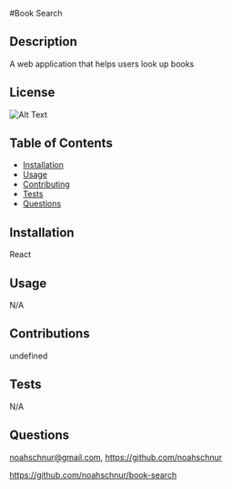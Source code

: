 #Book Search

## Description

A web application that helps users look up books

## License

![Alt Text](https://img.shields.io/badge/License-ISC-Green)

## Table of Contents
- [Installation](#installation)
- [Usage](#usage)
- [Contributing](#contributing)
- [Tests](#tests)
- [Questions](#questions)

## Installation

React

## Usage

N/A

## Contributions

undefined

## Tests

N/A

## Questions

noahschnur@gmail.com, https://github.com/noahschnur

https://github.com/noahschnur/book-search